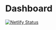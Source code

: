 # Dashboard

[![Netlify Status](https://api.netlify.com/api/v1/badges/812fcfb0-b47c-46cf-b7df-b4907904efb2/deploy-status)](https://app.netlify.com/sites/dashboard-toniogela/deploys)
